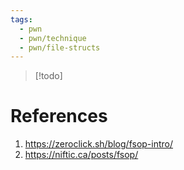 ```yaml
---
tags:
  - pwn
  - pwn/technique
  - pwn/file-structs
---
```

> [!todo]

# References
1. https://zeroclick.sh/blog/fsop-intro/
2. https://niftic.ca/posts/fsop/